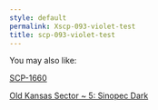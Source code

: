 ```yaml
---
style: default
permalink: Xscp-093-violet-test
title: scp-093-violet-test
---
```

You may also like:

[SCP-1660](http://scp-wiki.net/scp-1660)

[Old Kansas Sector ~ 5: Sinopec Dark](http://scp-wiki.net/old-kansas-sector-part-5)
